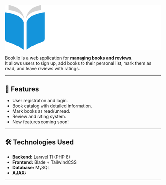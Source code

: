 ![📚 Booklio](public/images/logos/full-logo-png.png)

Booklio is a web application for **managing books and reviews**.  
It allows users to sign up, add books to their personal list, mark them as read, and leave reviews with ratings.

---

## 🚀 Features

- User registration and login.
- Book catalog with detailed information.
- Mark books as read/unread.
- Review and rating system.
- New features coming soon! 

---

## 🛠️ Technologies Used

- **Backend:** Laravel 11 (PHP 8)
- **Frontend:** Blade + TailwindCSS  
- **Database:** MySQL
- **AJAX:** 

---
